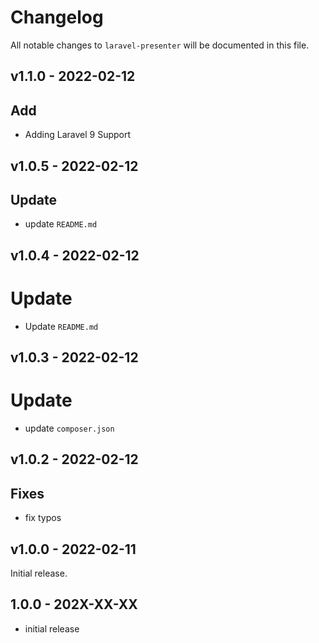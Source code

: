 # Changelog

All notable changes to `laravel-presenter` will be documented in this file.

## v1.1.0 - 2022-02-12

## Add

- Adding Laravel 9 Support

## v1.0.5 - 2022-02-12

## Update

- update `README.md`

## v1.0.4 - 2022-02-12

# Update

- Update `README.md`

## v1.0.3 - 2022-02-12

# Update

- update `composer.json`

## v1.0.2 - 2022-02-12

## Fixes

- fix typos

## v1.0.0 - 2022-02-11

Initial release.

## 1.0.0 - 202X-XX-XX

- initial release
